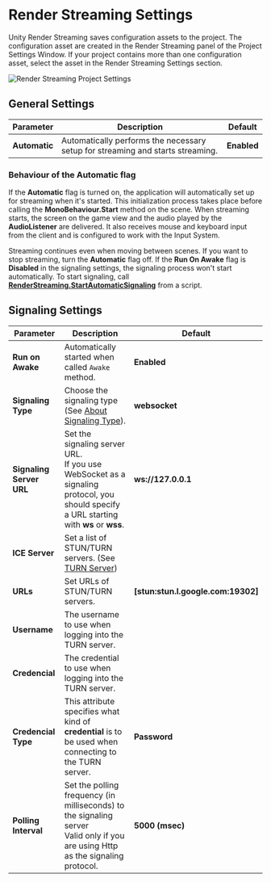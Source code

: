 # Render Streaming Settings

Unity Render Streaming saves configuration assets to the project. The configuration asset are created in the Render Streaming panel of the Project Settings Window. If your project contains more than one configuration asset, select the asset in the Render Streaming Settings section.

![Render Streaming Project Settings](images/renderstreaming_project_settings.png)

## General Settings

| Parameter | Description | Default |
| ---- | ---- | ---- |
| **Automatic** | Automatically performs the necessary setup for streaming and starts streaming. | **Enabled** |

### Behaviour of the Automatic flag

If the **Automatic** flag is turned on, the application will automatically set up for streaming when it's started. This initialization process takes place before calling the **MonoBehaviour.Start** method on the scene. When streaming starts, the screen on the game view and the audio played by the **AudioListener** are delivered. It also receives mouse and keyboard input from the client and is configured to work with the Input System.

Streaming continues even when moving between scenes. If you want to stop streaming, turn the **Automatic** flag off. If the **Run On Awake** flag is **Disabled** in the signaling settings, the signaling process won't start automatically. To start signaling, call [**RenderStreaming.StartAutomaticSignaling**]() from a script.

## Signaling Settings

| Parameter | Description | Default |
| ---- | ---- | ---- |
| **Run on Awake** |  Automatically started when called `Awake` method. | **Enabled** |
| **Signaling Type** | Choose the signaling type (See [About Signaling Type](signaling-type.md)). | **websocket** |
| **Signaling Server URL** | Set the signaling server URL. <br>If you use WebSocket as a signaling protocol, you should specify a URL starting with **ws** or **wss**. | **ws://127.0.0.1** |
| **ICE Server** | Set a list of STUN/TURN servers. (See [TURN Server](turnserver.md)) | |
| **URLs** | Set URLs of STUN/TURN servers. | **[stun:stun.l.google.com:19302\]** |
| **Username** | The username to use when logging into the TURN server. | |
| **Credencial** | The credential to use when logging into the TURN server. | |
| **Credencial Type** | This attribute specifies what kind of **credential** is to be used when connecting to the TURN server. | **Password** |
| **Polling Interval** | Set the polling frequency (in milliseconds) to the signaling server <br>Valid only if you are using Http as the signaling protocol. | **5000 (msec)** |

